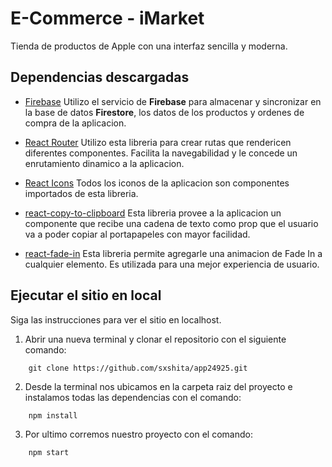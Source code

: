 # E-Commerce - iMarket

Tienda de productos de Apple con una interfaz sencilla y moderna.

## Dependencias descargadas

* [Firebase](https://firebase.google.com)
Utilizo el servicio de **Firebase** para almacenar y sincronizar en la base de datos **Firestore**, los datos de los productos y ordenes de compra de la aplicacion.

* [React Router](https://reactrouter.com/docs/en/v6)
Utilizo esta libreria para crear rutas que rendericen diferentes componentes. Facilita la navegabilidad y le concede un enrutamiento dinamico a la aplicacion.

* [React Icons](https://react-icons.github.io/react-icons/)
Todos los iconos de la aplicacion son componentes importados de esta libreria.

* [react-copy-to-clipboard](https://www.npmjs.com/package/react-copy-to-clipboard)
Esta libreria provee a la aplicacion un componente que recibe una cadena de texto como prop que el usuario va a poder copiar al portapapeles con mayor facilidad.

* [react-fade-in](https://www.npmjs.com/package/react-fade-in)
Esta libreria permite agregarle una animacion de Fade In a cualquier elemento. Es utilizada para una mejor experiencia de usuario.

## Ejecutar el sitio en local
Siga las instrucciones para ver el sitio en localhost.

1. Abrir una nueva terminal y clonar el repositorio con el siguiente comando:
```
    git clone https://github.com/sxshita/app24925.git
```

2. Desde la terminal nos ubicamos en la carpeta raiz del proyecto e instalamos todas las dependencias con el comando:
```
    npm install
```

3. Por ultimo corremos nuestro proyecto con el comando:
```
    npm start
```